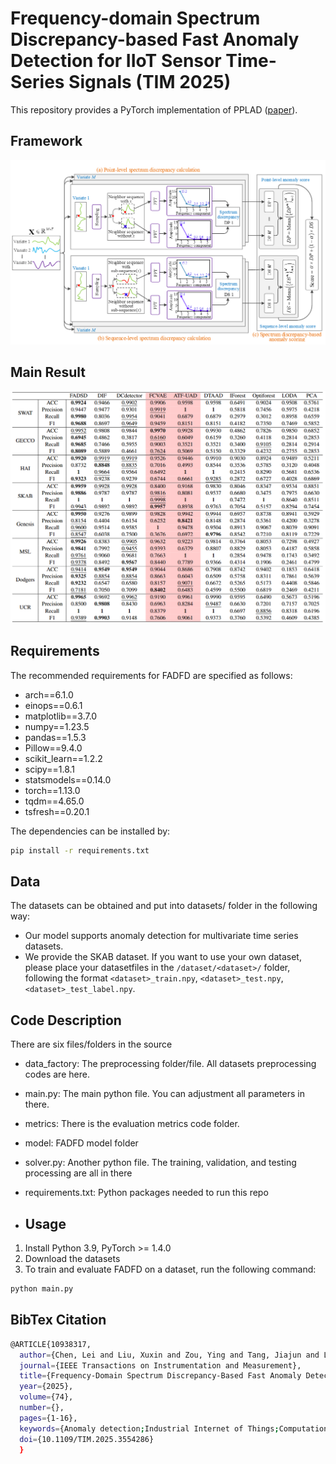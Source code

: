# Frequency-domain Spectrum Discrepancy-based Fast Anomaly Detection for IIoT Sensor Time-Series Signals (TIM 2025)
This repository provides a PyTorch implementation of PPLAD ([paper](https://ieeexplore.ieee.org/abstract/document/10938317)).

## Framework
<img src="https://github.com/infogroup502/FADFD/blob/main/img/workflow.png" width="850px">

## Main Result
<img src="https://github.com/infogroup502/FADFD/blob/main/img/result.png" width="850px">

## Requirements
The recommended requirements for FADFD are specified as follows:
- arch==6.1.0
- einops==0.6.1
- matplotlib==3.7.0
- numpy==1.23.5
- pandas==1.5.3
- Pillow==9.4.0
- scikit_learn==1.2.2
- scipy==1.8.1
- statsmodels==0.14.0
- torch==1.13.0
- tqdm==4.65.0
- tsfresh==0.20.1

The dependencies can be installed by:
```bash
pip install -r requirements.txt
```
## Data
The datasets can be obtained and put into datasets/ folder in the following way:
- Our model supports anomaly detection for multivariate time series datasets.
- We provide the SKAB dataset. If you want to use your own dataset, please place your datasetfiles in the `/dataset/<dataset>/` folder, following the format `<dataset>_train.npy`, `<dataset>_test.npy`, `<dataset>_test_label.npy`.

## Code Description
There are six files/folders in the source
- data_factory: The preprocessing folder/file. All datasets preprocessing codes are here.
- main.py: The main python file. You can adjustment all parameters in there.
- metrics: There is the evaluation metrics code folder.
- model: FADFD model folder
- solver.py: Another python file. The training, validation, and testing processing are all in there
- requirements.txt: Python packages needed to run this repo


- ## Usage
1. Install Python 3.9, PyTorch >= 1.4.0
2. Download the datasets
3. To train and evaluate FADFD on a dataset, run the following command:
```bash
python main.py 
```
## BibTex Citation
```bash
@ARTICLE{10938317,
  author={Chen, Lei and Liu, Xuxin and Zou, Ying and Tang, Jiajun and Liu, Canwei and Hu, Bowen and Lv, Mingyang},
  journal={IEEE Transactions on Instrumentation and Measurement}, 
  title={Frequency-Domain Spectrum Discrepancy-Based Fast Anomaly Detection for IIoT Sensor Time-Series Signals}, 
  year={2025},
  volume={74},
  number={},
  pages={1-16},
  keywords={Anomaly detection;Industrial Internet of Things;Computational modeling;Accuracy;Time-frequency analysis;Feature extraction;Image edge detection;Neural networks;Cloud computing;Transformers;Anomaly detection;fast anomaly detection;frequency domain;Industrial Internet of Things (IIoT);sensor signal;spectrum discrepancy},
  doi={10.1109/TIM.2025.3554286}
  }
```
